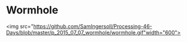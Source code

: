 # Wormhole
<img src="https://github.com/SamIngersoll/Processing-46-Days/blob/master/p_2015_07_07_wormhole/wormhole.gif"width="600">
